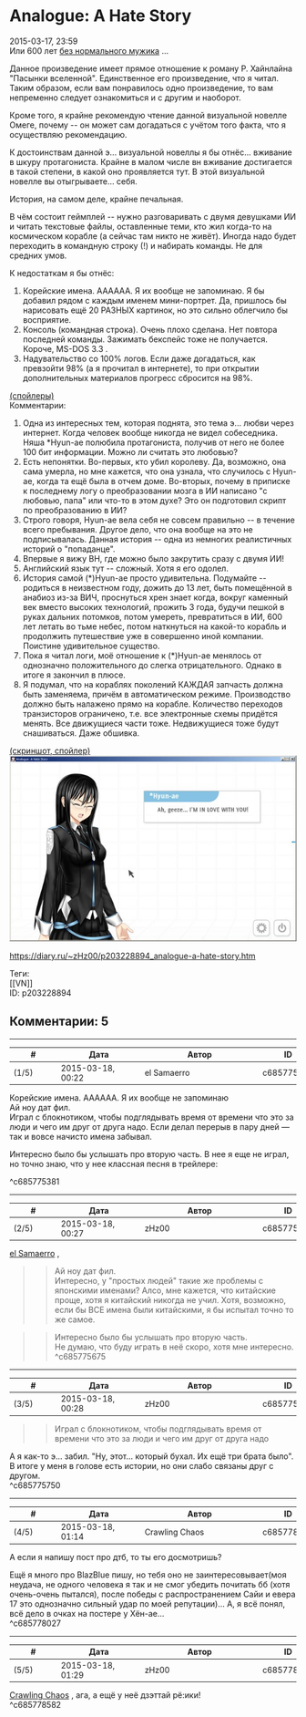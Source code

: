Analogue: A Hate Story
======================

  
2015-03-17, 23:59  
 Или 600 лет  [без нормального мужика](http://fishki.net/1465899-prosto-ne-bylo-normalnogo-muzhika.html)  ...   
   
 Данное произведение имеет прямое отношение к роману Р. Хайнлайна "Пасынки вселенной". Единственное его произведение, что я читал. Таким образом, если вам понравилось одно произведение, то вам непременно следует ознакомиться и с другим и наоборот.   
   
 Кроме того, я крайне рекомендую чтение данной визуальной новелле Омеге, почему -- он может сам догадаться с учётом того факта, что я осуществляю рекомендацию.   
   
 К достоинствам данной э... визуальной новеллы я бы отнёс... вживание в шкуру протагониста. Крайне в малом числе вн вживание достигается в такой степени, в какой оно проявляется тут. В этой визуальной новелле вы отыгрываете... себя.   
   
 История, на самом деле, крайне печальная.   
   
 В чём состоит геймплей -- нужно разговаривать с двумя девушками ИИ и читать текстовые файлы, оставленные теми, кто жил когда-то на космическом корабле (а сейчас там никто не живёт). Иногда надо будет переходить в командную строку (!) и набирать команды. Не для средних умов.   
   
 К недостаткам я бы отнёс:   
 1. Корейские имена. АААААА. Я их вообще не запоминаю. Я бы добавил рядом с каждым именем мини-портрет. Да, пришлось бы нарисовать ещё 20 РАЗНЫХ картинок, но это сильно облегчило бы восприятие.   
 2. Консоль (командная строка). Очень плохо сделана. Нет повтора последней команды. Зажимать бекспейс тоже не получается. Короче, MS-DOS 3.3 .   
 3. Надувательство со 100% логов. Если даже догадаться, как превзойти 98% (а я прочитал в интернете), то при открытии дополнительных материалов прогресс сбросится на 98%.   
   
  [(спойлеры)](https://zHz00.diary.ru/p203228894.htm?index=1#linkmore203228894m1)      
 Комментарии:   
 1. Одна из интересных тем, которая поднята, это тема э... любви через интернет. Когда человек вообще никогда не видел собеседника. Няша \*Hyun-ae полюбила протагониста, получив от него не более 100 бит информации. Можно ли считать это любовью?   
 2. Есть непонятки. Во-первых, кто убил королеву. Да, возможно, она сама умерла, но мне кажется, что она узнала, что случилось с Hyun-ae, когда та ещё была в отчем доме. Во-вторых, почему в приписке к последнему логу о преобразовании мозга в ИИ написано "с любовью, папа" или что-то в этом духе? Это он подготовил скрипт по преобразованию в ИИ?   
 3. Строго говоря, Hyun-ae вела себя не совсем правильно -- в течение всего пребывания. Другое дело, что она вообще на это не подписывалась. Данная история -- одна из немногих реалистичных историй о "попаданце".   
 4. Впервые я вижу ВН, где можно было закрутить сразу с двумя ИИ!   
 5. Английский язык тут -- сложный. Хотя я его одолел.   
 6. История самой (\*)Hyun-ae просто удивительна. Подумайте -- родиться в неизвестном году, дожить до 13 лет, быть помещённой в анабиоз из-за ВИЧ, проснуться хрен знает когда, вокруг каменный век вместо высоких технологий, прожить 3 года, будучи пешкой в руках дальних потомков, потом умереть, превратиться в ИИ, 600 лет летать во тьме небес, потом наткнуться на какой-то корабль и продолжить путешествие уже в совершенно иной компании. Поистине удивительное существо.   
 8. Пока я читал логи, моё отношение к (\*)Hyun-ae менялось от однозначно положительного до слегка отрицательного. Однако в итоге я закончил в плюсе.   
 9. Я подумал, что на кораблях поколений КАЖДАЯ запчасть должна быть заменяема, причём в автоматическом режиме. Производство должно быть налажено прямо на корабле. Количество переходов транзисторов ограничено, т.е. все электронные схемы придётся менять. Все движущиеся части тоже. Недвижущиеся тоже будут снашиваться. Даже обшивка.     
   
  [(скриншот, спойлер)](https://zHz00.diary.ru/p203228894.htm?index=2#linkmore203228894m2)      
   [![](pics/eq9OMNyl.png)](http://i.imgur.com/eq9OMNy.png)     
     
  
<https://diary.ru/~zHz00/p203228894_analogue-a-hate-story.htm>  
  
Теги:  
[[VN]]  
ID: p203228894  


Комментарии: 5
--------------

  


---



|         #         |              Дата              |                     Автор                     |           ID           |
| --- | --- | --- | --- |
| (1/5) | 2015-03-18, 00:22 | el Samaerro | c685775381 |

  
  Корейские имена. АААААА. Я их вообще не запоминаю    
 Ай ноу дат фил.   
 Играл с блокнотиком, чтобы подглядывать время от времени что это за люди и чего им друг от друга надо. Если делал перерыв в пару дней — так и вовсе начисто имена забывал.   
   
 Интересно было бы услышать про вторую часть. В нее я еще не играл, но точно знаю, что у нее классная песня в трейлере:   
     
 ^c685775381

---



|         #         |              Дата              |                     Автор                     |           ID           |
| --- | --- | --- | --- |
| (2/5) | 2015-03-18, 00:27 | zHz00 | c685775675 |

  
  [el Samaerro](http://samaerro.diary.ru "-___-")  ,   
 >>Ай ноу дат фил.   
 Интересно, у "простых людей" такие же проблемы с японскими именами? Алсо, мне кажется, что китайские проще, хотя я китайский никогда не учил. Хотя, возможно, если бы ВСЕ имена были китайскими, я бы испытал точно то же самое.   
   
 >>Интересно было бы услышать про вторую часть.   
 Не думаю, что буду играть в неё скоро, хотя мне интересно.   
 ^c685775675

---



|         #         |              Дата              |                     Автор                     |           ID           |
| --- | --- | --- | --- |
| (3/5) | 2015-03-18, 00:28 | zHz00 | c685775750 |

  
 >>Играл с блокнотиком, чтобы подглядывать время от времени что это за люди и чего им друг от друга надо   
   
 А я как-то э... забил. "Ну, этот... который бухал. Их ещё три брата было". В итоге у меня в голове есть истории, но они слабо связаны друг с другом.   
 ^c685775750

---



|         #         |              Дата              |                     Автор                     |           ID           |
| --- | --- | --- | --- |
| (4/5) | 2015-03-18, 01:14 | Crawling Chaos | c685778027 |

  
 А если я напишу пост про дтб, то ты его досмотришь?   
   
 Ещё я много про BlazBlue пишу, но тебя оно не заинтересовывает(моя неудача, не одного человека я так и не смог убедить почитать бб (хотя очень-очень пытался), после победы с распространением Сайи и евера 17 это однозначно сильный удар по моей репутации)... А, я всё понял, всё дело в очках на постере у Хён-ае...   
 ^c685778027

---



|         #         |              Дата              |                     Автор                     |           ID           |
| --- | --- | --- | --- |
| (5/5) | 2015-03-18, 01:29 | zHz00 | c685778582 |

  
  [Crawling Chaos](http://degozaru.diary.ru "de gozaru")  , ага, а ещё у неё дзэттай рё:ики!   
 ^c685778582